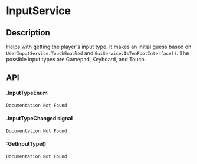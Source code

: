 # InputService

## Description

Helps with getting the player's input type. It makes an initial guess based on `UserInputService.TouchEnabled` and `GuiService:IsTenFootInterface()`. The possible input types are Gamepad, Keyboard, and Touch.

## API

#### .InputTypeEnum
    Documentation Not Found
#### .InputTypeChanged signal
    Documentation Not Found
#### :GetInputType()
    Documentation Not Found
